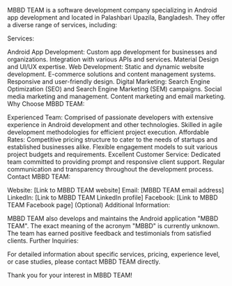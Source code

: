 MBBD TEAM is a software development company specializing in Android app development and located in Palashbari Upazila, Bangladesh. They offer a diverse range of services, including:

Services:

Android App Development:
Custom app development for businesses and organizations.
Integration with various APIs and services.
Material Design and UI/UX expertise.
Web Development:
Static and dynamic website development.
E-commerce solutions and content management systems.
Responsive and user-friendly design.
Digital Marketing:
Search Engine Optimization (SEO) and Search Engine Marketing (SEM) campaigns.
Social media marketing and management.
Content marketing and email marketing.
Why Choose MBBD TEAM:

Experienced Team:
Comprised of passionate developers with extensive experience in Android development and other technologies.
Skilled in agile development methodologies for efficient project execution.
Affordable Rates:
Competitive pricing structure to cater to the needs of startups and established businesses alike.
Flexible engagement models to suit various project budgets and requirements.
Excellent Customer Service:
Dedicated team committed to providing prompt and responsive client support.
Regular communication and transparency throughout the development process.
Contact MBBD TEAM:

Website: [Link to MBBD TEAM website]
Email: [MBBD TEAM email address]
LinkedIn: [Link to MBBD TEAM LinkedIn profile]
Facebook: [Link to MBBD TEAM Facebook page] (Optional)
Additional Information:

MBBD TEAM also develops and maintains the Android application "MBBD TEAM".
The exact meaning of the acronym "MBBD" is currently unknown.
The team has earned positive feedback and testimonials from satisfied clients.
Further Inquiries:

For detailed information about specific services, pricing, experience level, or case studies, please contact MBBD TEAM directly.

Thank you for your interest in MBBD TEAM!
